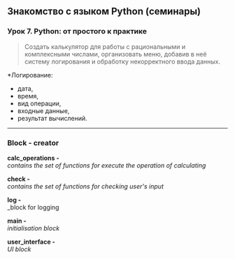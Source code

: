 ## Знакомство с языком Python (семинары)

### Урок 7. Python: от простого к практике
>Создать калькулятор для работы с рациональными и комплексными числами,
организовать меню, добавив в неё систему логирования и обработку некорректного ввода данных.

*Логирование:
- дата,
- время,
- вид операции,
- входные данные,
- результат вычислений.

---
### Block - creator
**calc_operations -**
<br>_contains the set of functions for execute the operation of calculating_

**check -**
<br>_contains the set of functions for checking user's input_

**log -**
<br>_block for logging

**main -**
<br>_initialisation block_

**user_interface -**
<br>_UI block_ 